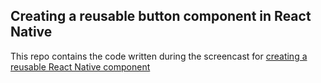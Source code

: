 ## Creating a reusable button component in React Native

This repo contains the code written during the screencast for [creating a reusable React Native component](https://www.youtube.com/watch?v=_fvndEFfB7Q)
